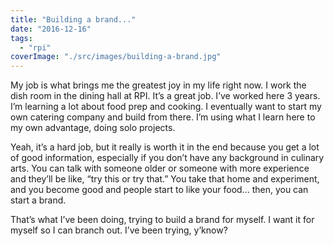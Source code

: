 ```yaml
---
title: "Building a brand..."
date: "2016-12-16"
tags: 
  - "rpi"
coverImage: "./src/images/building-a-brand.jpg"
---
```


My job is what brings me the greatest joy in my life right now. I work the dish room in the dining hall at RPI. It’s a great job. I’ve worked here 3 years. I’m learning a lot about food prep and cooking. I eventually want to start my own catering company and build from there. I’m using what I learn here to my own advantage, doing solo projects.

Yeah, it’s a hard job, but it really is worth it in the end because you get a lot of good information, especially if you don’t have any background in culinary arts. You can talk with someone older or someone with more experience and they’ll be like, “try this or try that.” You take that home and experiment, and you become good and people start to like your food... then, you can start a brand.

That’s what I’ve been doing, trying to build a brand for myself. I want it for myself so I can branch out. I’ve been trying, y’know?
